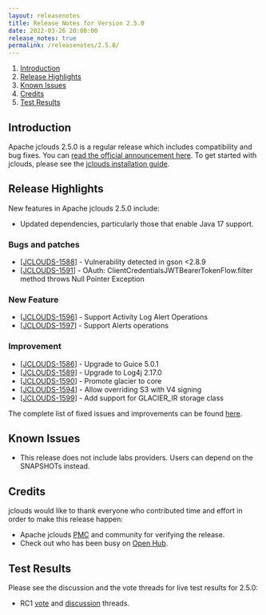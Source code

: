 ```yaml
---
layout: releasenotes
title: Release Notes for Version 2.5.0
date: 2022-03-26 20:00:00
release_notes: true
permalink: /releasenotes/2.5.0/
---
```


1. [Introduction](#intro)
1. [Release Highlights](#highlights)
1. [Known Issues](#knownissues)
1. [Credits](#credits)
1. [Test Results](#test)

## <a id="intro"></a>Introduction

Apache jclouds 2.5.0 is a regular release which includes compatibility and bug fixes.
You can [read the official announcement here](https://s.apache.org/jclouds250). To get started with jclouds, please see the [jclouds installation guide](/start/install/).

## <a id="highlights"></a>Release Highlights

New features in Apache jclouds 2.5.0 include:

* Updated dependencies, particularly those that enable Java 17 support.

### Bugs and patches

<ul>
<li>[<a href='https://issues.apache.org/jira/browse/JCLOUDS-1588'>JCLOUDS-1588</a>] -         Vulnerability detected in gson &lt;2.8.9
</li>
<li>[<a href='https://issues.apache.org/jira/browse/JCLOUDS-1591'>JCLOUDS-1591</a>] -         OAuth: ClientCredentialsJWTBearerTokenFlow.filter method throws Null Pointer Exception
</li>
</ul>

### New Feature

<ul>
<li>[<a href='https://issues.apache.org/jira/browse/JCLOUDS-1596'>JCLOUDS-1596</a>] -         Support Activity Log Alert Operations
</li>
<li>[<a href='https://issues.apache.org/jira/browse/JCLOUDS-1597'>JCLOUDS-1597</a>] -         Support Alerts operations
</li>
</ul>

### Improvement

<ul>
<li>[<a href='https://issues.apache.org/jira/browse/JCLOUDS-1586'>JCLOUDS-1586</a>] -         Upgrade to Guice 5.0.1
</li>
<li>[<a href='https://issues.apache.org/jira/browse/JCLOUDS-1589'>JCLOUDS-1589</a>] -         Upgrade to Log4j 2.17.0
</li>
<li>[<a href='https://issues.apache.org/jira/browse/JCLOUDS-1590'>JCLOUDS-1590</a>] -         Promote glacier to core
</li>
<li>[<a href='https://issues.apache.org/jira/browse/JCLOUDS-1594'>JCLOUDS-1594</a>] -         Allow overriding S3 with V4 signing
</li>
<li>[<a href='https://issues.apache.org/jira/browse/JCLOUDS-1599'>JCLOUDS-1599</a>] -         Add support for GLACIER_IR storage class
</li>
</ul>

The complete list of fixed issues and improvements can be found [here](https://issues.apache.org/jira/secure/ReleaseNote.jspa?version=12350598&styleName=Html&projectId=12314430).

## <a id="knownissues"></a> Known Issues

* This release does not include labs providers.  Users can depend on the SNAPSHOTs instead.

## <a id="credits"></a>Credits

jclouds would like to thank everyone who contributed time and effort in order to make this release happen:

* Apache jclouds [PMC](http://people.apache.org/committers-by-project.html#jclouds-pmc) and community for verifying the release.
* Check out who has been busy on [Open Hub](https://www.openhub.net/p/jclouds/contributors?query=&sort=latest_commit).

## <a id="test"></a>Test Results

Please see the discussion and the vote threads for live test results for 2.5.0:

* RC1 [vote](https://s.apache.org/jclouds250rc1vote) and [discussion](https://s.apache.org/jclouds250rc1discuss) threads.

